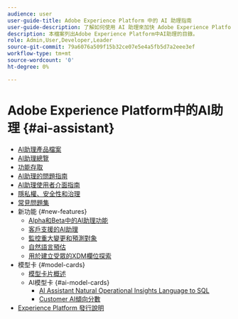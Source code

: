 ```yaml
---
audience: user
user-guide-title: Adobe Experience Platform 中的 AI 助理指南
user-guide-description: 了解如何使用 AI 助理來加快 Adobe Experience Platform 和 Real-Time Customer Data Platform 的工作流程。
description: 本檔案列出Adobe Experience Platform中AI助理的目錄。
role: Admin,User,Developer,Leader
source-git-commit: 79a6076a509f15b32ce07e5e4a5fb5d7a2eee3ef
workflow-type: tm+mt
source-wordcount: '0'
ht-degree: 0%

---
```



# Adobe Experience Platform中的AI助理 {#ai-assistant}

* [AI助理產品檔案](landing.md)
* [AI助理總覽](home.md)
* [功能存取](access.md)
* [AI助理的問題指南](questions.md)
* [AI助理使用者介面指南](ui-guide.md)
* [隱私權、安全性和治理](privacy.md)
* [常見問題集](faq.md)
* 新功能 {#new-features}
   * [Alpha和Beta中的AI助理功能](./new-features/alpha-beta.md)
   * [客戶支援的AI助理](./new-features/customer-support.md)
   * [監控重大變更和預測對象](./new-features/audience-forecasting.md)
   * [自然語言預估](./new-features/natural-language.md)
   * [用於建立受眾的XDM欄位探索](./new-features/xdm-field-discovery.md)
* 模型卡 {#model-cards}
   * [模型卡片概述](./model-cards/overview.md)
   * AI模型卡 {#ai-model-cards}
      * [AI Assistant Natural Operational Insights Language to SQL](./model-cards/ai-model-cards/natural-language-to-sql.md)
      * [Customer AI傾向分數](./model-cards/ai-model-cards/customer-ai.md)
* [Experience Platform 發行說明](https://experienceleague.adobe.com/zh-hant/docs/experience-platform/release-notes/latest)

